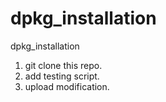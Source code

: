 # dpkg_installation
dpkg_installation

1. git clone this repo.
2. add testing script.
3. upload modification.
